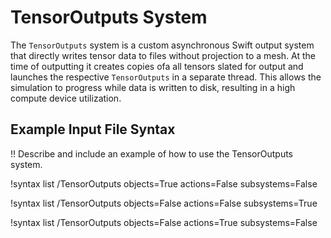 # TensorOutputs System

The `TensorOutputs` system is a custom asynchronous Swift output system that directly writes tensor data to files without
projection to a mesh. At the time of outputting it creates copies ofa all tensors slated for output and launches the
respective `TensorOutputs` in a separate thread. This allows the simulation to progress while data is written to disk, resulting
in a high compute device utilization.

## Example Input File Syntax

!! Describe and include an example of how to use the TensorOutputs system.

!syntax list /TensorOutputs objects=True actions=False subsystems=False

!syntax list /TensorOutputs objects=False actions=False subsystems=True

!syntax list /TensorOutputs objects=False actions=True subsystems=False
